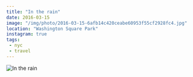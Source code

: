 ```yaml
---
title: "In the rain"
date: 2016-03-15
image: "/img/photo/2016-03-15-6afb14c420ceabe60953f55cf2928fc4.jpg"
location: "Washington Square Park"
instagram: true
tags:
 - nyc
 - travel
---
```


![In the rain](/img/photo/2016-03-15-6afb14c420ceabe60953f55cf2928fc4.jpg)
